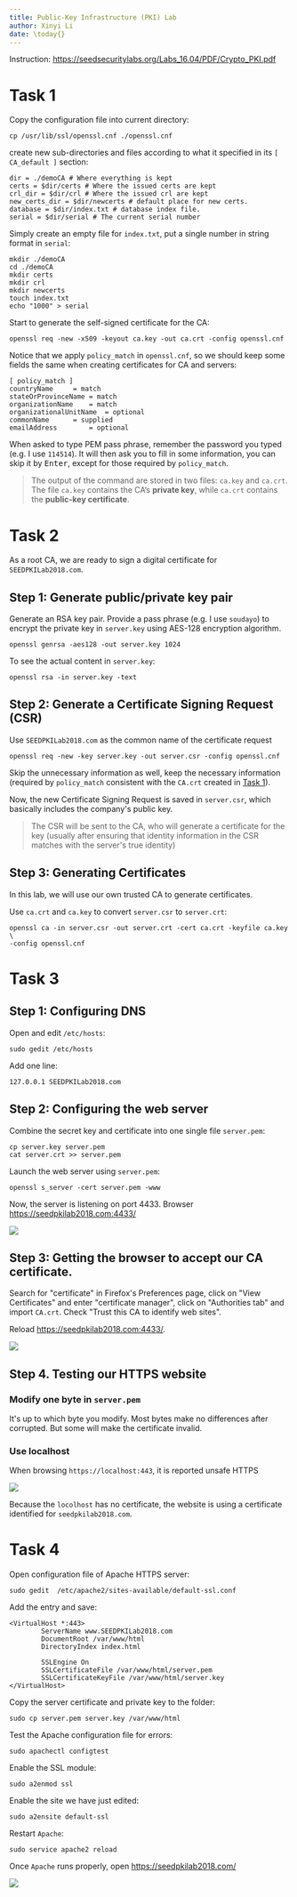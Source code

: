 ```yaml
---
title: Public-Key Infrastructure (PKI) Lab
author: Xinyi Li
date: \today{}
---
```


Instruction: https://seedsecuritylabs.org/Labs_16.04/PDF/Crypto_PKI.pdf

# Task 1

Copy the configuration file into current directory:

```
cp /usr/lib/ssl/openssl.cnf ./openssl.cnf
```

create new sub-directories and files according to what it specified in its `[ CA_default ]` section:

```
dir = ./demoCA # Where everything is kept
certs = $dir/certs # Where the issued certs are kept
crl_dir = $dir/crl # Where the issued crl are kept
new_certs_dir = $dir/newcerts # default place for new certs.
database = $dir/index.txt # database index file.
serial = $dir/serial # The current serial number
```

Simply create an empty file for `index.txt`, put a single number in string format in `serial`:

```
mkdir ./demoCA
cd ./demoCA
mkdir certs
mkdir crl
mkdir newcerts
touch index.txt
echo "1000" > serial
```

Start to generate the self-signed certificate for the CA:

```
openssl req -new -x509 -keyout ca.key -out ca.crt -config openssl.cnf
```

Notice that we apply `policy_match` in `openssl.cnf`, so we should keep some fields the same when creating certificates for CA and servers:

```
[ policy_match ]
countryName		= match
stateOrProvinceName	= match
organizationName	= match
organizationalUnitName	= optional
commonName		= supplied
emailAddress		= optional
```

When asked to type PEM pass phrase, remember the password you typed (e.g. I use `114514`). It will then ask you to fill in some information, you can skip it by <kbd>Enter</kbd>, except for those required by `policy_match`.

> The output of the command are stored in two files: `ca.key` and `ca.crt`. The file `ca.key` contains the CA’s **private key**, while `ca.crt` contains the **public-key certificate**.

# Task 2

As a root CA, we are ready to sign a digital certificate for `SEEDPKILab2018.com`.

## Step 1:  Generate public/private key pair

Generate an RSA key pair. Provide a pass phrase (e.g. I use `soudayo`) to encrypt the private key in `server.key` using AES-128 encryption algorithm.

```
openssl genrsa -aes128 -out server.key 1024
```

To see the actual content in `server.key`:

```
openssl rsa -in server.key -text
```

## Step 2: Generate a Certificate Signing Request (CSR)

Use `SEEDPKILab2018.com` as the common name of the certificate request

```
openssl req -new -key server.key -out server.csr -config openssl.cnf
```

Skip the unnecessary information as well, keep the necessary information (required by `policy_match` consistent with the `CA.crt` created in [Task 1](#task-1)).

Now, the new Certificate Signing Request is saved in `server.csr`, which  basically includes the company's public key.

> The CSR will be sent to the CA, who will generate a certificate for the key (usually after ensuring that identity information in the CSR matches with the server's true identity)

## Step 3: Generating Certificates

In this lab, we will use our own trusted CA to generate certificates.

Use `ca.crt` and `ca.key` to convert `server.csr` to `server.crt`:

```
openssl ca -in server.csr -out server.crt -cert ca.crt -keyfile ca.key \
-config openssl.cnf
```

# Task 3

## Step 1: Configuring DNS

Open and edit `/etc/hosts`:

```
sudo gedit /etc/hosts
```

Add one line:

```
127.0.0.1 SEEDPKILab2018.com
```

## Step 2: Configuring the web server

Combine the secret key and certificate into one single file `server.pem`:

```
cp server.key server.pem
cat server.crt >> server.pem
```

Launch the web server using `server.pem`:

```
openssl s_server -cert server.pem -www
```

Now, the server is listening on port 4433. Browser https://seedpkilab2018.com:4433/

![](./insecure.png)

## Step 3: Getting the browser to accept our CA certificate.

Search for "certificate" in Firefox's Preferences page, click on "View Certificates" and enter "certificate manager", click on "Authorities tab" and import `CA.crt`. Check "Trust this CA to identify web sites".

Reload https://seedpkilab2018.com:4433/.

![](./firefox.png)

## Step 4. Testing our HTTPS website

### Modify one byte in `server.pem`

It's up to which byte you modify. Most bytes make no differences after corrupted. But some will make the certificate invalid.

### Use localhost

When browsing `https://localhost:443`, it is reported unsafe HTTPS

![](./localhost.png)

Because the `locolhost` has no certificate, the website is using a certificate identified for `seedpkilab2018.com`. 

# Task 4

Open configuration file of Apache HTTPS server:

```
sudo gedit  /etc/apache2/sites-available/default-ssl.conf
```

Add the entry and save:

```
<VirtualHost *:443>
        ServerName www.SEEDPKILab2018.com
        DocumentRoot /var/www/html
        DirectoryIndex index.html

        SSLEngine On
        SSLCertificateFile /var/www/html/server.pem
        SSLCertificateKeyFile /var/www/html/server.key
</VirtualHost>
```

Copy the server certificate and private key to the folder:

```
sudo cp server.pem server.key /var/www/html
```

Test the Apache configuration file for errors:

```
sudo apachectl configtest
```

Enable the SSL module:

```
sudo a2enmod ssl
```

Enable the site we have just edited:

```
sudo a2ensite default-ssl
```

Restart `Apache`:

```
sudo service apache2 reload
```

Once `Apache` runs properly, open https://seedpkilab2018.com/

![](./apache.png)